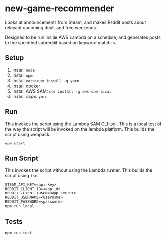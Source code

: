# new-game-recommender
Looks at announcements from Steam, and makes Reddit posts about relevant upcoming deals and free weekends.

Designed to be run inside AWS Lambda on a schedule, and generates posts to the specified subreddit based on keyword matches.

## Setup

1. Install `node`
1. Install `npm`
1. Install `yarn`: `npm install -g yarn` 
1. Install docker
1. Install AWS SAM: `npm install -g aws-sam-local`
1. Install deps: `yarn`

## Run

This invokes the script using the Lambda SAM CLI tool. This is a local test of
the way the script will be invoked on the lambda platform. This builds the
script using webpack.

```
npm start
```

## Run Script

This invokes the script without using the Lambda runner. This builds the script
using `tsc`.

```
STEAM_API_KEY=<api-key>
REDDIT_CLIENT_ID=<app id>
REDDIT_CLIENT_TOKEN=<app secret>
REDDIT_USERNAME=<username>
REDDIT_PASSWORD=<password>
npm run local
```

## Tests

```
npm run test
```
